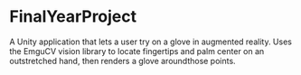 # FinalYearProject
A Unity application that lets a user try on a glove in augmented reality. Uses the EmguCV vision library to locate fingertips and palm center on an outstretched hand, then renders a glove aroundthose points.
